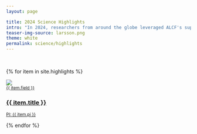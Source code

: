 ```yaml
---
layout: page

title: 2024 Science Highlights
intro: "In 2024, researchers from around the globe leveraged ALCF's supercomputing and AI resources to drive breakthroughs across a diverse array of scientific fields. Highlights from the past year include a novel AI-driven approach to protein design; large-scale simulation campaigns advancing fusion energy science and hypersonic aircraft research; and a collaboration with NASA to simulate the cosmos in preparation for upcoming telescopes. These highlights represent just a sampling of the groundbreaking work being done by ALCF users to accelerate scientific discovery and innovation."
teaser-img-source: larsson.png
theme: white
permalink: science/highlights
---
```


<!-- <ul>
  {% for item in site.highlights %}
    <li>
      <a href="{{ site.url }}{{ item.url }}">{{ item.title }}</a>
    </li>
  {% endfor %}
</ul>
 -->
 
<br>

<div class="teasers">

{% for item in site.highlights %}

<div class="teaser">
  <a href="{{ site.url }}{{ item.url }}">
  	<div class="image-wrapper">
  		<div><img src="{{ site.url }}/assets/images/{{ item.image }}"></div>
  		<div class="hover-scrim"></div>
  	</div>
  	<div class="content-wrapper">
      <small class="eyebrow">{{ item.field }}</small>
  		<h3>{{ item.title }}</h3>
      <small class="meta">PI: {{ item.pi }}</small>
  	</div>
  </a>
</div>

{% endfor %}

</div>

